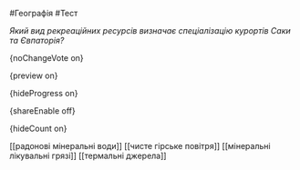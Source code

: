 #Географія #Тест

*Який вид рекреаційних ресурсів визначає спеціалізацію курортів Саки та Євпаторія?*

{noChangeVote on}

{preview on}

{hideProgress on}

{shareEnable off}

{hideCount on}

[[радонові мінеральні води]]
[[чисте гірське повітря]]
[[мінеральні лікувальні грязі]]
[[термальні джерела]]
